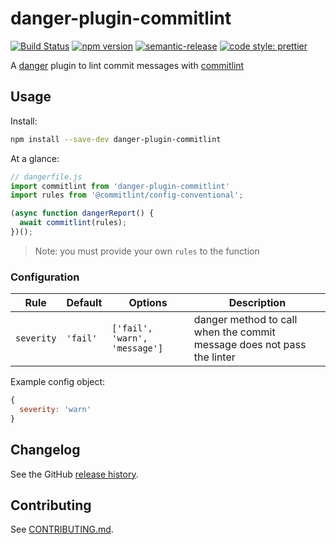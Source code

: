 # danger-plugin-commitlint

[![Build Status](https://travis-ci.org/bearalliance/danger-plugin-commitlint.svg?branch=master)](https://travis-ci.org/bearalliance/danger-plugin-commitlint)
[![npm version](https://badge.fury.io/js/danger-plugin-commitlint.svg)](https://badge.fury.io/js/danger-plugin-commitlint)
[![semantic-release](https://img.shields.io/badge/%20%20%F0%9F%93%A6%F0%9F%9A%80-semantic--release-e10079.svg)](https://github.com/semantic-release/semantic-release)
[![code style: prettier](https://img.shields.io/badge/code_style-prettier-ff69b4.svg?style=flat-square)](https://github.com/prettier/prettier)

A [danger](https://github.com/danger/danger-js) plugin to lint commit messages with [commitlint](https://github.com/conventional-changelog/commitlint)

## Usage

Install:

```sh
npm install --save-dev danger-plugin-commitlint
```

At a glance:

```js
// dangerfile.js
import commitlint from 'danger-plugin-commitlint'
import rules from '@commitlint/config-conventional';

(async function dangerReport() {
  await commitlint(rules);
})();
```
> Note: you must provide your own `rules` to the function 


### Configuration

|Rule | Default | Options| Description |
| ---|---|---|---|
|`severity`|`'fail'`|`['fail', 'warn', 'message']`| danger method to call when the commit message does not pass the linter
Example config object:
```js
{
  severity: 'warn'
}
```

## Changelog

See the GitHub [release history](https://github.com/bearalliance/danger-plugin-commitlint/releases).

## Contributing

See [CONTRIBUTING.md](CONTRIBUTING.md).
